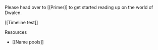 Please head over to [[Primer]] to get started reading up on the world of Dwalen.

[[Timeline test]]

Resources
* [[Name pools]]
